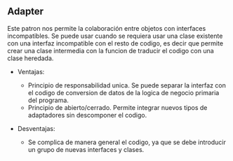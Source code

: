 ## Adapter

Este patron nos permite la colaboración entre objetos con interfaces incompatibles. Se puede usar cuando se requiera usar una clase existente con una interfaz incompatible con el resto de codigo, es decir que permite crear una clase intermedia con la funcion de traducir el codigo con una clase heredada.

- Ventajas:
	- Principio de responsabilidad unica. Se puede separar la interfaz con el codigo de conversion de datos de la logica de negocio primaria del programa.
	- Principio de abierto/cerrado. Permite integrar nuevos tipos de adaptadores sin descomponer el codigo.

- Desventajas:
	- Se complica de manera general el codigo, ya que se debe introducir un grupo de nuevas interfaces y clases.
